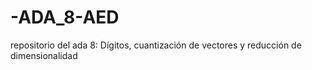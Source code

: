 # -ADA_8-AED
repositorio del ada 8: Dígitos, cuantización de vectores y reducción de dimensionalidad
